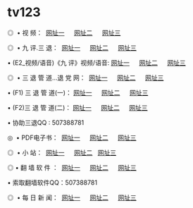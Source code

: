# tv123
<p>◎   • 视 频： 
<a href="http://tv2.byinter.net/tv/" target="_blank">网址一</a> 　 
<a href="http://w2.myredirect.us/tv/" target="_blank">网址二</a> 　 
<a href="http://16.scr.ns01.biz/" target="_blank">网址三</a></p>
<p>◎   • 九 评.三 退：  
<a href="http://tv2.byinter.net/t/" target="_blank">网址一</a> 　 
<a href="http://w2.myredirect.us/v/" target="_blank">网址二</a> 　 
<a href="http://16.scr.ns01.biz/tt/" target="_blank">网址三</a> 　</p>
<p>  • (E2_视频/语音)《九 评》视频/语音: 
<a href="http://tv2.byinter.net/v/" target="_blank">网址一</a> 　 
<a href="http://w2.myredirect.us/v/" target="_blank">网址二</a> 　 
<a href="http://16.scr.ns01.biz/v/" target="_blank">网址三</a></p>
<p>◎   • 三 退 管 道...退 党 网：  
<a href="http://tv2.byinter.net/go/8/" target="_blank">网址一</a> 　 
<a href="http://w2.myredirect.us/go/8/" target="_blank">网址二</a> 　 
<a href="http://16.scr.ns01.biz/go/8/" target="_blank">网址三</a></p>
<p>  • (F1) 三 退 管 道(一)： 
<a href="http://tv2.byinter.net/d/" target="_blank">网址一</a> 　 
<a href="http://w2.myredirect.us/d/" target="_blank">网址二</a> 　 
<a href="http://16.scr.ns01.biz/d/" target="_blank">网址三</a></p>
<p>  • (F2)三 退 管 道(二)： 
<a href="http://tv2.byinter.net/dd/" target="_blank">网址一</a> 　 
<a href="http://w2.myredirect.us/dd/" target="_blank">网址二</a> 　 
<a href="http://16.scr.ns01.biz/dd/" target="_blank">网址三</a></p>
<p>  • 协助三退QQ : 507388781</p>
<p>◎   • PDF电子书：  
<a href="http://tv2.byinter.net/p/" target="_blank">网址一</a> 　 
<a href="http://w2.myredirect.us/p/" target="_blank">网址二</a> 　 
<a href="http://16.scr.ns01.biz/p/" target="_blank">网址三</a></p>
<p>◎ </span>  •  小 站：  
<a href="http://tv2.byinter.net/" target="_blank">网址一</a> 　 
<a href="http://w2.myredirect.us/" target="_blank">网址二</a>   
<a href="http://16.scr.ns01.biz/" target="_blank">网址三</a></p>
<p>◎  • 翻 墙 软 件 ：  
<a href="http://tv2.byinter.net/f/" target="_blank">网址一</a> 　 
<a href="http://w2.myredirect.us/ff/" target="_blank">网址二</a> 　 
<a href="http://16.scr.ns01.biz/f/" target="_blank">网址三</a></p>
<p>  • 索取翻墙软件QQ：507388781</p>
<p>◎ </span>  • 每 日 新 闻：  
<a href="http://tv2.byinter.net/day/" target="_blank">网址一</a> 　 
<a href="http://w2.myredirect.us/day/" target="_blank">网址二</a> 　 
<a href="http://16.scr.ns01.biz/day/" target="_blank">网址三</a></p>
